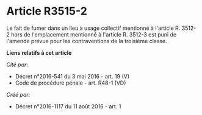 # Article R3515-2

Le fait de fumer dans un lieu à usage collectif mentionné à l'article R. 3512-2 hors de l'emplacement mentionné à l'article
R. 3512-3 est puni de l'amende prévue pour les contraventions de la troisième classe.

**Liens relatifs à cet article**

_Cité par_:

  - Décret n°2016-541 du 3 mai 2016 - art. 19 (V)
  - Code de procédure pénale - art. R48-1 (VD)

_Créé par_:

  - Décret n°2016-1117 du 11 août 2016 - art. 1
